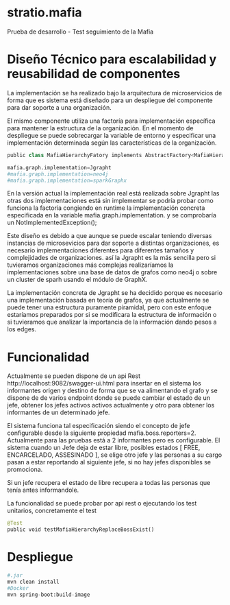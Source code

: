 # stratio.mafia
Prueba de desarrollo - Test seguimiento de la Mafia

# Diseño Técnico para escalabilidad y reusabilidad de componentes
La implementación se ha realizado bajo la arquitectura de  microservicios de forma que es sistema está diseñado para un despliegue del componente para dar soporte a una organización. 

El mismo componente utiliza una factoría para implementación específica para mantener la estructura de la organización. En el momento de despliegue se puede sobrecargar la variable de entorno y especificar una implementación determinada según las características de la organización.

```python
public class MafiaHierarchyFatory implements AbstractFactory<MafiaHierarchy>

mafia.graph.implementation=Jgrapht
#mafia.graph.implementation=neo4j
#mafia.graph.implementation=sparkGraphx

```

En la versión actual la implementación real está realizada sobre Jgrapht las otras dos implementaciones está sin implementar se podría probar como funciona la factoría congiendo en runtime la implementación concreta especificada en la variable mafia.graph.implementation. y se comprobaría un NotImplementedException();

Este diseño es debido a que aunque se puede escalar teniendo diversas instancias de microsevicios para dar soporte a distintas organizaciones, es necesario implementaciones diferentes para diferentes tamaños y complejidades de organizaciones. así la Jgrapht es la más sencilla pero si tuvieramos organizaciones más complejas realizaríamos la implementaciones sobre una base de datos de grafos como neo4j o sobre un cluster de sparh usando el módulo de GraphX.

La implementación concreta de Jgrapht se ha decidido porque es necesario una implementación basada en teoría de grafos, ya que actualmente se puede tener una estructura puramente piramidal, pero con este enfoque estaríamos preparados por si se modificara la estructura de información o si tuvieramos que analizar la importancia de la información dando pesos a los edges.


# Funcionalidad

Actualmente se pueden dispone de un api Rest  http://localhost:9082/swagger-ui.html para insertar en el sistema los informantes origen y destino de forma que se va alimentando el grafo y se dispone de de varios endpoint donde se puede cambiar el estado de un jefe, obtener los jefes activos activos actualmente y otro para obtener los informantes de un
determinado jefe.


El sistema funciona tal especificación siendo el concepto de jefe configurable desde la siguiente propiedad mafia.boss.reporters=2. Actualmente para las pruebas está a 2 informantes pero es configurable. El sistema cuando un Jefe deja de estar libre, posibles estados [ FREE, ENCARCELADO, ASSESINADO ], se elige otro jefe y las personas a su cargo pasan a estar reportando al siguiente jefe, si no hay jefes disponibles se promociona. 

Si un jefe recupera el estado de libre recupera a todas las personas que tenía antes informandole.


La funcionalidad se puede probar por api rest o ejecutando los test unitarios, concretamente el test 

```python
@Test
public void testMafiaHierarchyReplaceBossExist() 

```

# Despliegue

```python
#.jar
mvn clean install
#Docker
mvn spring-boot:build-image
```



